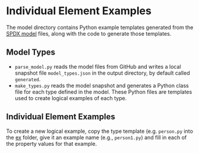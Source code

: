 # Individual Element Examples

The model directory contains Python example templates generated from the
[SPDX model]() files, along with the code to generate those templates.
## Model Types
* `parse_model.py` reads the model files from GitHub and writes a local snapshot file `model_types.json`
in the output directory, by default called `generated`.
* `make_types.py` reads the model snapshot and generates a Python class file for each type defined in the model.
These Python files are templates used to create logical examples of each type.

## Individual Element Examples
To create a new logical example, copy the type template (e.g. `person.py` into the [ex](../ex) folder,
give it an example name (e.g., `person1.py`) and fill in each of the property values
for that example.
